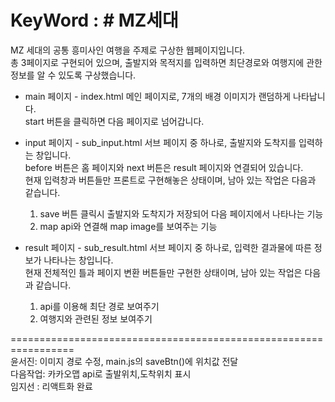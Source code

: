 # KeyWord : # MZ세대
MZ 세대의 공통 흥미사인 여행을 주제로 구상한 웹페이지입니다.<br>
총 3페이지로 구현되어 있으며, 출발지와 목적지를 입력하면 최단경로와 여행지에 관한 정보를 알 수 있도록 구상했습니다.<br>

- main 페이지 - index.html
메인 페이지로, 7개의 배경 이미지가 랜덤하게 나타납니다.<br>
start 버튼을 클릭하면 다음 페이지로 넘어갑니다.<br>

- input 페이지 - sub_input.html
서브 페이지 중 하나로, 출발지와 도착지를 입력하는 창입니다.<br>
before 버튼은 홈 페이지와 next 버튼은 result 페이지와 연결되어 있습니다.<br>
현재 입력창과 버튼들만 프론트로 구현해놓은 상태이며, 남아 있는 작업은 다음과 같습니다.
  1. save 버튼 클릭시 출발지와 도착지가 저장되어 다음 페이지에서 나타나는 기능
  2. map api와 연결해 map image를 보여주는 기능

- result 페이지 - sub_result.html
서브 페이지 중 하나로, 입력한 결과물에 따른 정보가 나타나는 창입니다.<br>
현재 전체적인 틀과 페이지 변환 버튼들만 구현한 상태이며, 남아 있는 작업은 다음과 같습니다.
  1. api를 이용해 최단 경로 보여주기
  2. 여행지와 관련된 정보 보여주기

=================================================================<br>
윤서진: 이미지 경로 수정, main.js의 saveBtn()에 위치값 전달<br>
다음작업: 카카오맵 api로 출발위치,도착위치 표시 <br>
임지선 : 리액트화 완료<br>
